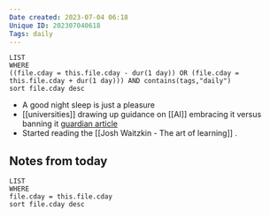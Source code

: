 ```yaml
---
Date created: 2023-07-04 06:18
Unique ID: 202307040618
Tags: daily
---
```

``` dataview
LIST
WHERE 
((file.cday = this.file.cday - dur(1 day)) OR (file.cday = this.file.cday + dur(1 day))) AND contains(tags,"daily")
sort file.cday desc
```
- A good night sleep is just a pleasure
- [[universities]] drawing up guidance on [[AI]]  embracing it versus banning it [guardian article](https://www.theguardian.com/technology/2023/jul/04/uk-universities-draw-up-guiding-principles-on-generative-ai)
- Started reading the [[Josh Waitzkin - The art of learning]] .
## Notes from today
``` dataview
LIST
WHERE 
file.cday = this.file.cday
sort file.cday desc
```
